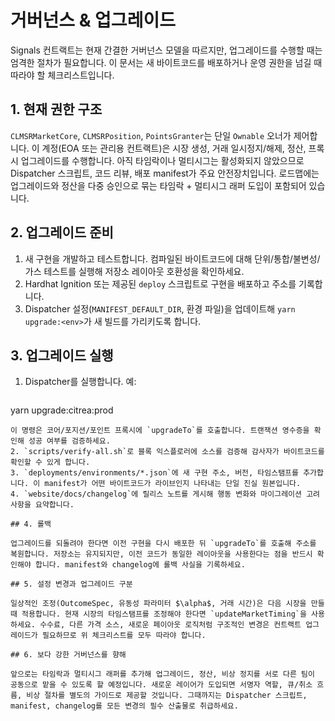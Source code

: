 # 거버넌스 & 업그레이드

Signals 컨트랙트는 현재 간결한 거버넌스 모델을 따르지만, 업그레이드를 수행할 때는 엄격한 절차가 필요합니다. 이 문서는 새 바이트코드를 배포하거나 운영 권한을 넘길 때 따라야 할 체크리스트입니다.

## 1. 현재 권한 구조

`CLMSRMarketCore`, `CLMSRPosition`, `PointsGranter`는 단일 `Ownable` 오너가 제어합니다. 이 계정(EOA 또는 관리용 컨트랙트)은 시장 생성, 거래 일시정지/해제, 정산, 프록시 업그레이드를 수행합니다. 아직 타임락이나 멀티시그는 활성화되지 않았으므로 Dispatcher 스크립트, 코드 리뷰, 배포 manifest가 주요 안전장치입니다. 로드맵에는 업그레이드와 정산을 다중 승인으로 묶는 타임락 + 멀티시그 래퍼 도입이 포함되어 있습니다.

## 2. 업그레이드 준비

1. 새 구현을 개발하고 테스트합니다. 컴파일된 바이트코드에 대해 단위/통합/불변성/가스 테스트를 실행해 저장소 레이아웃 호환성을 확인하세요.
2. Hardhat Ignition 또는 제공된 `deploy` 스크립트로 구현을 배포하고 주소를 기록합니다.
3. Dispatcher 설정(`MANIFEST_DEFAULT_DIR`, 환경 파일)을 업데이트해 `yarn upgrade:<env>`가 새 빌드를 가리키도록 합니다.

## 3. 업그레이드 실행

1. Dispatcher를 실행합니다. 예:
   ```bash
yarn upgrade:citrea:prod
   ```
   이 명령은 코어/포지션/포인트 프록시에 `upgradeTo`를 호출합니다. 트랜잭션 영수증을 확인해 성공 여부를 검증하세요.
2. `scripts/verify-all.sh`로 블록 익스플로러에 소스를 검증해 감사자가 바이트코드를 확인할 수 있게 합니다.
3. `deployments/environments/*.json`에 새 구현 주소, 버전, 타임스탬프를 추가합니다. 이 manifest가 어떤 바이트코드가 라이브인지 나타내는 단일 진실 원본입니다.
4. `website/docs/changelog`에 릴리스 노트를 게시해 행동 변화와 마이그레이션 고려 사항을 요약합니다.

## 4. 롤백

업그레이드를 되돌려야 한다면 이전 구현을 다시 배포한 뒤 `upgradeTo`를 호출해 주소를 복원합니다. 저장소는 유지되지만, 이전 코드가 동일한 레이아웃을 사용한다는 점을 반드시 확인해야 합니다. manifest와 changelog에 롤백 사실을 기록하세요.

## 5. 설정 변경과 업그레이드 구분

일상적인 조정(OutcomeSpec, 유동성 파라미터 $\alpha$, 거래 시간)은 다음 시장을 만들 때 적용합니다. 현재 시장의 타임스탬프를 조정해야 한다면 `updateMarketTiming`을 사용하세요. 수수료, 다른 가격 소스, 새로운 페이아웃 로직처럼 구조적인 변경은 컨트랙트 업그레이드가 필요하므로 위 체크리스트를 모두 따라야 합니다.

## 6. 보다 강한 거버넌스를 향해

앞으로는 타임락과 멀티시그 래퍼를 추가해 업그레이드, 정산, 비상 정지를 서로 다른 팀이 공동으로 맡을 수 있도록 할 예정입니다. 새로운 레이어가 도입되면 서명자 역할, 큐/취소 흐름, 비상 절차를 별도의 가이드로 제공할 것입니다. 그때까지는 Dispatcher 스크립트, manifest, changelog를 모든 변경의 필수 산출물로 취급하세요.
